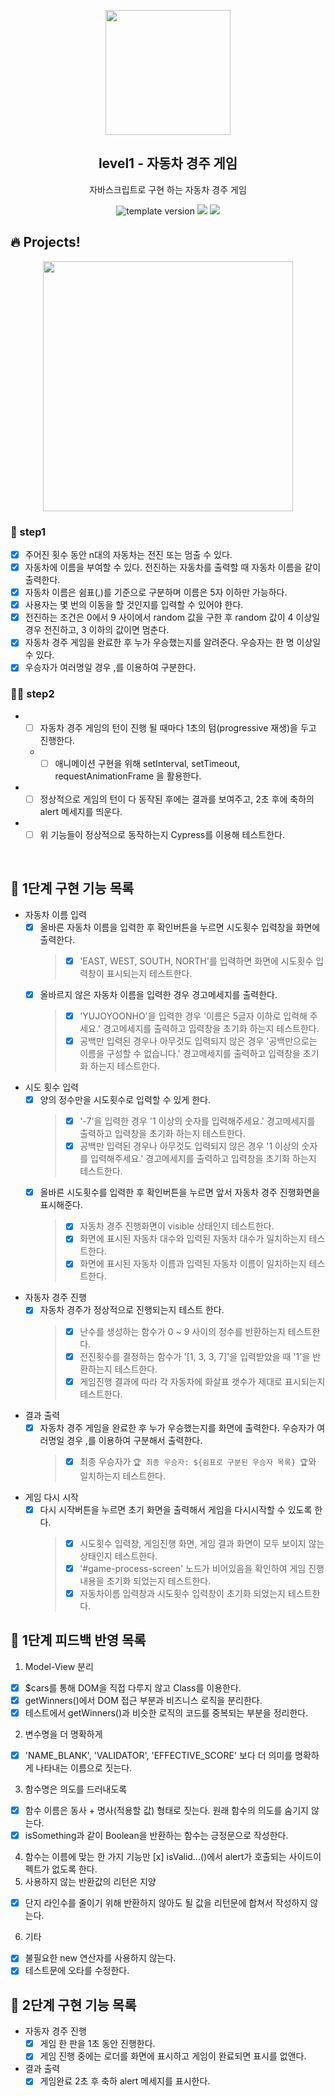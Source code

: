 <p align="middle" >
  <img width="200px;" src="https://user-images.githubusercontent.com/50367798/106415730-2645a280-6493-11eb-876c-ef7172652261.png"/>
</p>
<h2 align="middle">level1 - 자동차 경주 게임</h2>
<p align="middle">자바스크립트로 구현 하는 자동차 경주 게임</p>
<p align="middle">
<img src="https://img.shields.io/badge/version-1.0.0-blue?style=flat-square" alt="template version"/>
<img src="https://img.shields.io/badge/language-html-blue.svg?style=flat-square"/>
<a href="https://github.com/daybrush/moveable/blob/master/LICENSE" target="_blank">
  <img src="https://img.shields.io/github/license/daybrush/moveable.svg?style=flat-square&label=license&color=08CE5D"/>
  </a>
</p>

## 🔥 Projects!

<p align="middle">
  <img width="400" src="https://techcourse-storage.s3.ap-northeast-2.amazonaws.com/7c76e809d82a4a3aa0fd78a86be25427">
</p>

### 🎯 step1

- [x] 주어진 횟수 동안 n대의 자동차는 전진 또는 멈출 수 있다.
- [x] 자동차에 이름을 부여할 수 있다. 전진하는 자동차를 출력할 때 자동차 이름을 같이 출력한다.
- [x] 자동차 이름은 쉼표(,)를 기준으로 구분하며 이름은 5자 이하만 가능하다.
- [x] 사용자는 몇 번의 이동을 할 것인지를 입력할 수 있어야 한다.
- [x] 전진하는 조건은 0에서 9 사이에서 random 값을 구한 후 random 값이 4 이상일 경우 전진하고, 3 이하의 값이면 멈춘다.
- [x] 자동차 경주 게임을 완료한 후 누가 우승했는지를 알려준다. 우승자는 한 명 이상일 수 있다.
- [x] 우승자가 여러명일 경우 ,를 이용하여 구분한다.

### 🎯🎯 step2

- - [ ] 자동차 경주 게임의 턴이 진행 될 때마다 1초의 텀(progressive 재생)을 두고 진행한다.
  - - [ ] 애니메이션 구현을 위해 setInterval, setTimeout, requestAnimationFrame 을 활용한다.
- - [ ] 정상적으로 게임의 턴이 다 동작된 후에는 결과를 보여주고, 2초 후에 축하의 alert 메세지를 띄운다.
- - [ ] 위 기능들이 정상적으로 동작하는지 Cypress를 이용해 테스트한다.

<br>

## 📝 1단계 구현 기능 목록

- 자동차 이름 입력
  - [x] 올바른 자동차 이름을 입력한 후 확인버튼을 누르면 시도횟수 입력창을 화면에 출력한다.
    > - [x] 'EAST, WEST, SOUTH, NORTH'를 입력하면 화면에 시도횟수 입력창이 표시되는지 테스트한다.
  - [x] 올바르지 않은 자동차 이름을 입력한 경우 경고메세지를 출력한다.
    > - [x] 'YUJOYOONHO'을 입력한 경우 '이름은 5글자 이하로 입력해 주세요.' 경고메세지를 출력하고 입력창을 초기화 하는지 테스트한다.
    > - [x] 공백만 입력된 경우나 아무것도 입력되지 않은 경우 '공백만으로는 이름을 구성할 수 없습니다.' 경고메세지를 출력하고 입력창을 초기화 하는지 테스트한다.
- 시도 횟수 입력
  - [x] 양의 정수만을 시도횟수로 입력할 수 있게 한다.
    > - [x] '-7'을 입력한 경우 '1 이상의 숫자를 입력해주세요.' 경고메세지를 출력하고 입력창을 초기화 하는지 테스트한다.
    > - [x] 공백만 입력된 경우나 아무것도 입력되지 않은 경우 '1 이상의 숫자를 입력해주세요.' 경고메세지를 출력하고 입력창을 초기화 하는지 테스트한다.
  - [x] 올바른 시도횟수를 입력한 후 확인버튼을 누르면 앞서 자동차 경주 진행화면을 표시해준다.
    > - [x] 자동차 경주 진행화면이 visible 상태인지 테스트한다.
    > - [x] 화면에 표시된 자동차 대수와 입력된 자동차 대수가 일치하는지 테스트한다.
    > - [x] 화면에 표시된 자동차 이름과 입력된 자동차 이름이 일치하는지 테스트한다.
- 자동자 경주 진행
  - [x] 자동차 경주가 정상적으로 진행되는지 테스트 한다.
    > - [x] 난수를 생성하는 함수가 0 ~ 9 사이의 정수를 반환하는지 테스트한다.
    > - [x] 전진횟수를 결정하는 함수가 '[1, 3, 3, 7]'을 입력받았을 때 '1'을 반환하는지 테스트한다.
    > - [x] 게임진행 결과에 따라 각 자동차에 화살표 갯수가 제대로 표시되는지 테스트한다.
- 결과 출력
  - [x] 자동차 경주 게임을 완료한 후 누가 우승했는지를 화면에 출력한다. 우승자가 여러명일 경우 ,를 이용하여 구분해서 출력한다.
    > - [x] 최종 우승자가 `🏆 최종 우승자: ${쉼표로 구분된 우승자 목록} 🏆`와 일치하는지 테스트한다.
- 게임 다시 시작
  - [x] 다시 시작버튼을 누르면 초기 화면을 출력해서 게임을 다시시작할 수 있도록 한다.
    > - [x] 시도횟수 입력창, 게임진행 화면, 게임 결과 화면이 모두 보이지 않는 상태인지 테스트한다.
    > - [x] '#game-process-screen' 노드가 비어있음을 확인하여 게임 진행 내용을 초기화 되었는지 테스트한다.
    > - [x] 자동차이름 입력창과 시도횟수 입력창이 초기화 되었는지 테스트한다.

## 📝 1단계 피드백 반영 목록

1. Model-View 분리

- [x] $cars를 통해 DOM을 직접 다루지 않고 Class를 이용한다.
- [x] getWinners()에서 DOM 접근 부분과 비즈니스 로직을 분리한다.
- [x] 테스트에서 getWinners()과 비슷한 로직의 코드를 중복되는 부분을 정리한다.

2. 변수명을 더 명확하게

- [x] 'NAME_BLANK', 'VALIDATOR', 'EFFECTIVE_SCORE' 보다 더 의미를 명확하게 나타내는 이름으로 짓는다.

3. 함수명은 의도를 드러내도록

- [x] 함수 이름은 동사 + 명사(적용할 값) 형태로 짓는다. 원래 함수의 의도를 숨기지 않는다.
- [x] isSomething과 같이 Boolean을 반환하는 함수는 긍정문으로 작성한다.

4. 함수는 이름에 맞는 한 가지 기능만
   [x] isValid...()에서 alert가 호출되는 사이드이펙트가 없도록 한다.
5. 사용하지 않는 반환값의 리턴은 지양

- [x] 단지 라인수를 줄이기 위해 반환하지 않아도 될 값을 리턴문에 합쳐서 작성하지 않는다.

6. 기타

- [x] 불필요한 new 연산자를 사용하지 않는다.
- [x] 테스트문에 오타를 수정한다.

## 📝 2단계 구현 기능 목록

- 자동자 경주 진행
  - [x] 게임 한 판을 1초 동안 진행한다.
  - [x] 게임 진행 중에는 로더를 화면에 표시하고 게임이 완료되면 표시를 없앤다.
- 결과 출력
  - [x] 게임완료 2초 후 축하 alert 메세지를 표시한다.
